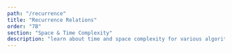 ```yaml
---
path: "/recurrence"
title: "Recurrence Relations"
order: "7B"
section: "Space & Time Complexity"
description: "learn about time and space complexity for various algorithms"
---
```

